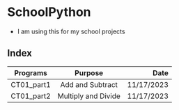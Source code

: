 # SchoolPython
- I am using this for my school projects
## Index

| Programs      | Purpose       | Date  |
| ------------- |:-------------:| -----:|
| CT01_part1    | Add and Subtract| 11/17/2023|
| CT01_part2    | Multiply and Divide| 11/17/2023|